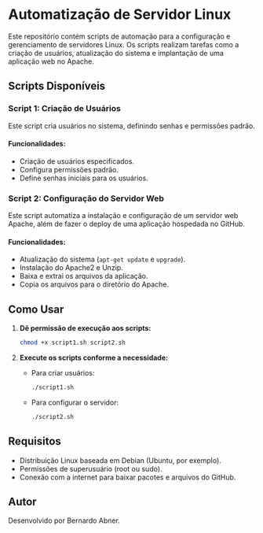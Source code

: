 # Automatização de Servidor Linux

Este repositório contém scripts de automação para a configuração e gerenciamento de servidores Linux. Os scripts realizam tarefas como a criação de usuários, atualização do sistema e implantação de uma aplicação web no Apache.

## Scripts Disponíveis

### Script 1: Criação de Usuários
Este script cria usuários no sistema, definindo senhas e permissões padrão.

#### Funcionalidades:
- Criação de usuários especificados.
- Configura permissões padrão.
- Define senhas iniciais para os usuários.

### Script 2: Configuração do Servidor Web
Este script automatiza a instalação e configuração de um servidor web Apache, além de fazer o deploy de uma aplicação hospedada no GitHub.

#### Funcionalidades:
- Atualização do sistema (`apt-get update` e `upgrade`).
- Instalação do Apache2 e Unzip.
- Baixa e extrai os arquivos da aplicação.
- Copia os arquivos para o diretório do Apache.

## Como Usar

1. **Dê permissão de execução aos scripts:**
   ```bash
   chmod +x script1.sh script2.sh
   ```

2. **Execute os scripts conforme a necessidade:**
   - Para criar usuários:
     ```bash
     ./script1.sh
     ```
   - Para configurar o servidor:
     ```bash
     ./script2.sh
     ```

## Requisitos
- Distribuição Linux baseada em Debian (Ubuntu, por exemplo).
- Permissões de superusuário (root ou sudo).
- Conexão com a internet para baixar pacotes e arquivos do GitHub.

## Autor
Desenvolvido por Bernardo Abner.
